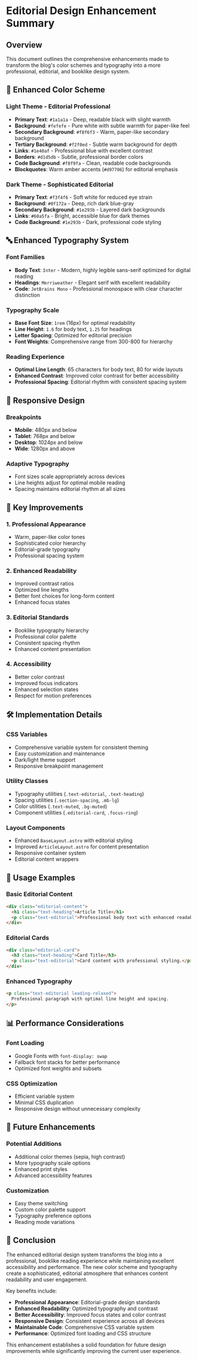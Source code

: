 # Editorial Design Enhancement Summary

## Overview
This document outlines the comprehensive enhancements made to transform the blog's color schemes and typography into a more professional, editorial, and booklike design system.

## 🎨 Enhanced Color Scheme

### Light Theme - Editorial Professional
- **Primary Text**: `#1a1a1a` - Deep, readable black with slight warmth
- **Background**: `#fefefe` - Pure white with subtle warmth for paper-like feel
- **Secondary Background**: `#f8f6f3` - Warm, paper-like secondary background
- **Tertiary Background**: `#f2f0ed` - Subtle warm background for depth
- **Links**: `#1e40af` - Professional blue with excellent contrast
- **Borders**: `#d1d5db` - Subtle, professional border colors
- **Code Background**: `#f8f9fa` - Clean, readable code backgrounds
- **Blockquotes**: Warm amber accents (`#d97706`) for editorial emphasis

### Dark Theme - Sophisticated Editorial
- **Primary Text**: `#f3f4f6` - Soft white for reduced eye strain
- **Background**: `#0f172a` - Deep, rich dark blue-gray
- **Secondary Background**: `#1e293b` - Layered dark backgrounds
- **Links**: `#60a5fa` - Bright, accessible blue for dark themes
- **Code Background**: `#1e293b` - Dark, professional code styling

## 🔤 Enhanced Typography System

### Font Families
- **Body Text**: `Inter` - Modern, highly legible sans-serif optimized for digital reading
- **Headings**: `Merriweather` - Elegant serif with excellent readability
- **Code**: `JetBrains Mono` - Professional monospace with clear character distinction

### Typography Scale
- **Base Font Size**: `1rem` (16px) for optimal readability
- **Line Height**: `1.6` for body text, `1.25` for headings
- **Letter Spacing**: Optimized for editorial precision
- **Font Weights**: Comprehensive range from 300-800 for hierarchy

### Reading Experience
- **Optimal Line Length**: 65 characters for body text, 80 for wide layouts
- **Enhanced Contrast**: Improved color contrast for better accessibility
- **Professional Spacing**: Editorial rhythm with consistent spacing system

## 📱 Responsive Design

### Breakpoints
- **Mobile**: 480px and below
- **Tablet**: 768px and below
- **Desktop**: 1024px and below
- **Wide**: 1280px and above

### Adaptive Typography
- Font sizes scale appropriately across devices
- Line heights adjust for optimal mobile reading
- Spacing maintains editorial rhythm at all sizes

## 🎯 Key Improvements

### 1. Professional Appearance
- Warm, paper-like color tones
- Sophisticated color hierarchy
- Editorial-grade typography
- Professional spacing system

### 2. Enhanced Readability
- Improved contrast ratios
- Optimized line lengths
- Better font choices for long-form content
- Enhanced focus states

### 3. Editorial Standards
- Booklike typography hierarchy
- Professional color palette
- Consistent spacing rhythm
- Enhanced content presentation

### 4. Accessibility
- Better color contrast
- Improved focus indicators
- Enhanced selection states
- Respect for motion preferences

## 🛠️ Implementation Details

### CSS Variables
- Comprehensive variable system for consistent theming
- Easy customization and maintenance
- Dark/light theme support
- Responsive breakpoint management

### Utility Classes
- Typography utilities (`.text-editorial`, `.text-heading`)
- Spacing utilities (`.section-spacing`, `.mb-lg`)
- Color utilities (`.text-muted`, `.bg-muted`)
- Component utilities (`.editorial-card`, `.focus-ring`)

### Layout Components
- Enhanced `BaseLayout.astro` with editorial styling
- Improved `ArticleLayout.astro` for content presentation
- Responsive container system
- Editorial content wrappers

## 🚀 Usage Examples

### Basic Editorial Content
```html
<div class="editorial-content">
  <h1 class="text-heading">Article Title</h1>
  <p class="text-editorial">Professional body text with enhanced readability.</p>
</div>
```

### Editorial Cards
```html
<div class="editorial-card">
  <h3 class="text-heading">Card Title</h3>
  <p class="text-editorial">Card content with professional styling.</p>
</div>
```

### Enhanced Typography
```html
<p class="text-editorial leading-relaxed">
  Professional paragraph with optimal line height and spacing.
</p>
```

## 📊 Performance Considerations

### Font Loading
- Google Fonts with `font-display: swap`
- Fallback font stacks for better performance
- Optimized font weights and subsets

### CSS Optimization
- Efficient variable system
- Minimal CSS duplication
- Responsive design without unnecessary complexity

## 🔮 Future Enhancements

### Potential Additions
- Additional color themes (sepia, high contrast)
- More typography scale options
- Enhanced print styles
- Advanced accessibility features

### Customization
- Easy theme switching
- Custom color palette support
- Typography preference options
- Reading mode variations

## 📝 Conclusion

The enhanced editorial design system transforms the blog into a professional, booklike reading experience while maintaining excellent accessibility and performance. The new color scheme and typography create a sophisticated, editorial atmosphere that enhances content readability and user engagement.

Key benefits include:
- **Professional Appearance**: Editorial-grade design standards
- **Enhanced Readability**: Optimized typography and contrast
- **Better Accessibility**: Improved focus states and color contrast
- **Responsive Design**: Consistent experience across all devices
- **Maintainable Code**: Comprehensive CSS variable system
- **Performance**: Optimized font loading and CSS structure

This enhancement establishes a solid foundation for future design improvements while significantly improving the current user experience.
